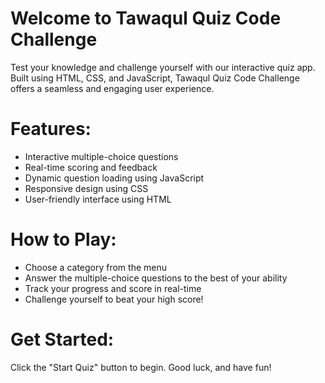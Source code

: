 # Welcome to Tawaqul Quiz Code Challenge
Test your knowledge and challenge yourself with our interactive quiz app. Built using HTML, CSS, and JavaScript, Tawaqul Quiz Code Challenge offers a seamless and engaging user experience.
# Features:
- Interactive multiple-choice questions
- Real-time scoring and feedback
- Dynamic question loading using JavaScript
- Responsive design using CSS
- User-friendly interface using HTML
# How to Play:
- Choose a category from the menu
- Answer the multiple-choice questions to the best of your ability
- Track your progress and score in real-time
- Challenge yourself to beat your high score!
# Get Started:
Click the "Start Quiz" button to begin. Good luck, and have fun!

